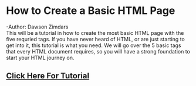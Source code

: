 # How to Create a Basic HTML Page
-Author: Dawson Zimdars \
This will be a tutorial in how to create the most basic HTML page with the five requried tags. If you have never heard of HTML, or are just starting to get into it, this tutorial is what you need. We will go over the 5 basic tags that every HTML document requires, so you will have a strong foundation to start your HTML journey on.
## [Click Here For Tutorial](https://github.com/gokusora34/Infotc1600Final/blob/main/tutorial.md)
